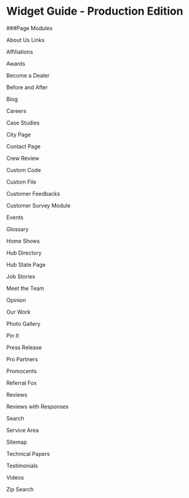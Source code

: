 # Widget Guide - Production Edition


###Page Modules 


About Us Links 

Affiliations 

Awards 

Become a Dealer 

Before and After 

Blog 

Careers 

Case Studies 

City Page 

Contact Page 

Crew Review 

Custom Code 

Custom File 

Customer Feedbacks 

Customer Survey Module 

Events 

Glossary 

Home Shows 

Hub Directory 

Hub State Page 

Job Stories 

Meet the Team 

Opinion 

Our Work 

Photo Gallery 

Pin It 

Press Release 

Pro Partners 

Promocents 

Referral Fox 

Reviews 

Reviews with Responses 

Search 

Service Area 

Sitemap 

Technical Papers 

Testimonials 

Videos 

Zip Search 
 

